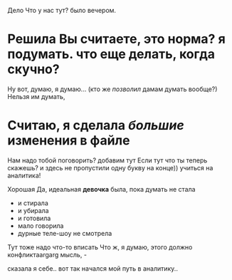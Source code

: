 Дело Что у нас тут? 
было вечером. 
# Решила Вы считаете, это норма? я подумать. что еще делать, когда скучно?

Ну вот, думаю, я думаю...
(кто же _позволил_ дамам думать вообще?) Нельзя им думать, 

# Считаю, я сделала _большие_ изменения в файле
Нам надо  тобой поговорить? добавим тут
 Если  тут  что ты теперь скажешь? и здесь
 не пропустили одну букву на конце)) учиться на аналитика!

Хорошая 
Да, идеальная **девочка** была, пока думать не стала
* и стирала
* и убирала
* и готовила
* мало говорила
* дурные теле-шоу не смотрела

Тут тоже надо что-то вписать
Что ж, я думаю, этого должно 
конфликтаargarg мысль, - 

сказала я себе..
вот так начался мой путь в аналитику..
